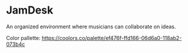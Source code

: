 # JamDesk
An organized environment where musicians can collaborate on ideas.

Color pallette:
https://coolors.co/palette/ef476f-ffd166-06d6a0-118ab2-073b4c
